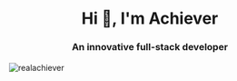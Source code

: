 <h1 align="center">Hi 👋, I'm Achiever</h1>
<h3 align="center">An innovative full-stack developer</h3>


<p>&nbsp;<img align="center" src="https://github-readme-stats.vercel.app/api?username=realachiever&show_icons=true&locale=en" alt="realachiever" /></p>

